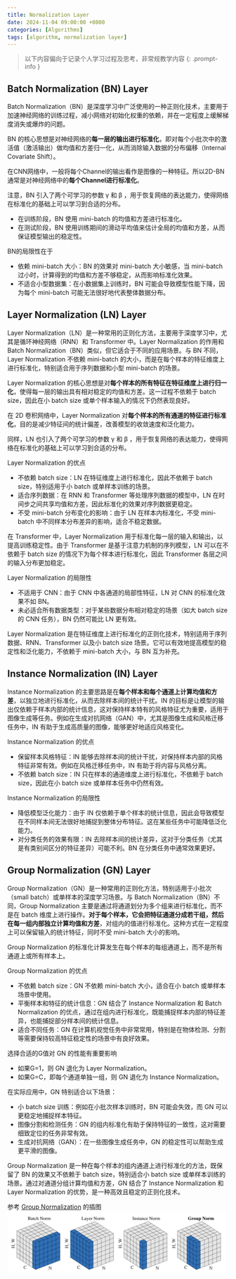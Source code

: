 ```yaml
---
title: Normalization Layer
date: 2024-11-04 09:00:00 +0800
categories: [Algorithms]
tags: [algorithm, normalization layer]
---
```


> 以下内容偏向于记录个人学习过程及思考，非常规教学内容
{: .prompt-info }

## Batch Normalization (BN) Layer

Batch Normalization（BN）是深度学习中广泛使用的一种正则化技术，主要用于加速神经网络的训练过程，减小网络对初始化权重的依赖，并在一定程度上缓解梯度消失或爆炸的问题。

BN 的核心思想是对神经网络的**每一层的输出进行标准化**，即对每个小批次中的激活值（激活输出）做均值和方差归一化，从而消除输入数据的分布偏移（Internal Covariate Shift）。

在CNN网络中，一般将每个Channel的输出看作是图像的一种特征。所以2D-BN通常是对神经网络中的**每个Channel进行标准化**。

注意，BN 引入了两个可学习的参数  &gamma;  和  &beta; ，用于恢复网络的表达能力，使得网络在标准化的基础上可以学习到合适的分布。

- 在训练阶段，BN 使用 mini-batch 的均值和方差进行标准化。
- 在测试阶段，BN 使用训练期间的滑动平均值来估计全局的均值和方差，从而保证模型输出的稳定性。

BN的局限性在于

- 依赖 mini-batch 大小：BN 的效果对 mini-batch 大小敏感，当 mini-batch 过小时，计算得到的均值和方差不够稳定，从而影响标准化效果。
- 不适合小型数据集：在小数据集上训练时，BN 可能会导致模型性能下降，因为每个 mini-batch 可能无法很好地代表整体数据分布。

## Layer Normalization (LN) Layer

Layer Normalization（LN）是一种常用的正则化方法，主要用于深度学习中，尤其是循环神经网络（RNN）和 Transformer 中。Layer Normalization 的作用和 Batch Normalization（BN）类似，但它适合于不同的应用场景。与 BN 不同，Layer Normalization 不依赖 mini-batch 的大小，而是在每个样本的特征维度上进行标准化，特别适合用于序列数据和小型 mini-batch 的场景。

Layer Normalization 的核心思想是对**每个样本的所有特征在特征维度上进行归一化**，使得每一层的输出具有相对稳定的均值和方差。这一过程不依赖于 batch size，因此在小 batch size 或单个样本输入的情况下仍然表现良好。

在 2D 卷积网络中，Layer Normalization 对**每个样本的所有通道的特征进行标准化**，目的是减少特征间的统计偏差，改善模型的收敛速度和泛化能力。

同样，LN 也引入了两个可学习的参数  &gamma;  和  &beta; ，用于恢复网络的表达能力，使得网络在标准化的基础上可以学习到合适的分布。

Layer Normalization 的优点
- 不依赖 batch size：LN 在特征维度上进行标准化，因此不依赖于 batch size，特别适用于小 batch 或单样本训练的场景。
- 适合序列数据：在 RNN 和 Transformer 等处理序列数据的模型中，LN 在时间步之间共享均值和方差，因此标准化的效果对序列数据更稳定。
- 不受 mini-batch 分布变化的影响：由于 LN 在样本内标准化，不受 mini-batch 中不同样本分布差异的影响，适合不稳定数据。

在 Transformer 中，Layer Normalization 用于标准化每一层的输入和输出，以提高训练稳定性。由于 Transformer 是基于注意力机制的序列模型，LN 可以在不依赖于 batch size 的情况下为每个样本进行标准化，因此 Transformer 各层之间的输入分布更加稳定。

Layer Normalization 的局限性
- 不适用于 CNN：由于 CNN 中各通道的局部性特征，LN 对 CNN 的标准化效果不如 BN。
- 未必适合所有数据类型：对于某些数据分布相对稳定的场景（如大 batch size 的 CNN 任务），BN 仍然可能比 LN 更有效。

Layer Normalization 是在特征维度上进行标准化的正则化技术，特别适用于序列数据、RNN、Transformer 以及小 batch size 场景。它可以有效地提高模型的稳定性和泛化能力，不依赖于 mini-batch 大小，与 BN 互为补充。

## Instance Normalization (IN) Layer

Instance Normalization 的主要思路是在**每个样本和每个通道上计算均值和方差**，以独立地进行标准化，从而去除样本间的统计干扰。IN 的目标是让模型的输出仅依赖于样本内部的统计信息，这对保持样本特有的风格特征尤为重要，适用于图像生成等任务。例如在生成对抗网络（GAN）中，尤其是图像生成和风格迁移任务中，IN 有助于生成高质量的图像，能够更好地适应风格变化。

Instance Normalization 的优点

- 保留样本风格特征：IN 能够去除样本间的统计干扰，对保持样本内部的风格特征非常有效。例如在风格迁移任务中，IN 有助于将内容与风格分离。
- 不依赖 batch size：IN 只在样本的通道维度上进行标准化，不依赖于 batch size，因此在小 batch size 或单样本任务中仍然有效。

Instance Normalization 的局限性
- 降低模型泛化能力：由于 IN 仅依赖于单个样本的统计信息，因此会导致模型在不同样本间无法很好地捕捉到整体分布特征。这在某些任务中可能降低泛化能力。
- 对分类任务的效果有限：IN 去除样本间的统计差异，这对于分类任务（尤其是有类别间区分的特征差异）可能不利。BN 在分类任务中通常效果更好。

## Group Normalization (GN) Layer

Group Normalization（GN）是一种常用的正则化方法，特别适用于小批次（small batch）或单样本的深度学习场景。与 Batch Normalization（BN）不同，Group Normalization 主要是通过将通道划分为多个组来进行标准化，而不是在 batch 维度上进行操作。**对于每个样本，它会把特征通道分成若干组，然后在每一组内部独立计算均值和方差**，对组内的值进行标准化。这种方式在一定程度上可以保留输入的统计特征，同时不受 mini-batch 大小的影响。

Group Normalization 的标准化计算发生在每个样本的每组通道上，而不是所有通道上或所有样本上。

Group Normalization 的优点

- 不依赖 batch size：GN 不依赖 mini-batch 大小，适合在小 batch 或单样本场景中使用。
- 平衡样本和特征的统计信息：GN 结合了 Instance Normalization 和 Batch Normalization 的优点，通过在组内进行标准化，既能捕捉样本内部的特征差异，也能捕捉部分样本间的统计信息。
- 适合不同任务：GN 在计算机视觉任务中非常常用，特别是在物体检测、分割等需要保持较高特征稳定性的场景中有良好效果。

选择合适的G值对 GN 的性能有重要影响

- 如果G=1，则 GN 退化为 Layer Normalization。
- 如果G=C，即每个通道单独一组，则 GN 退化为 Instance Normalization。

在实际应用中，GN 特别适合以下场景：
- 小 batch size 训练：例如在小批次样本训练时，BN 可能会失效，而 GN 可以更稳定地捕捉样本特征。
- 图像分割和检测任务：GN 的组内标准化有助于保持特征的一致性，这对需要细致定位的任务非常有效。
- 生成对抗网络（GAN）：在一些图像生成任务中，GN 的稳定性可以帮助生成更平滑的图像。

Group Normalization 是一种在每个样本的组内通道上进行标准化的方法，既保留了 BN 的效果又不依赖于 batch size，特别适合小 batch size 或单样本训练的场景。通过对通道分组计算均值和方差，GN 结合了 Instance Normalization 和 Layer Normalization 的优势，是一种高效且稳定的正则化技术。

参考 [Group Normalization](https://arxiv.org/abs/1803.08494 "Group Normalization") 的插图
![alt text](assets/img/normalization-layer.png)